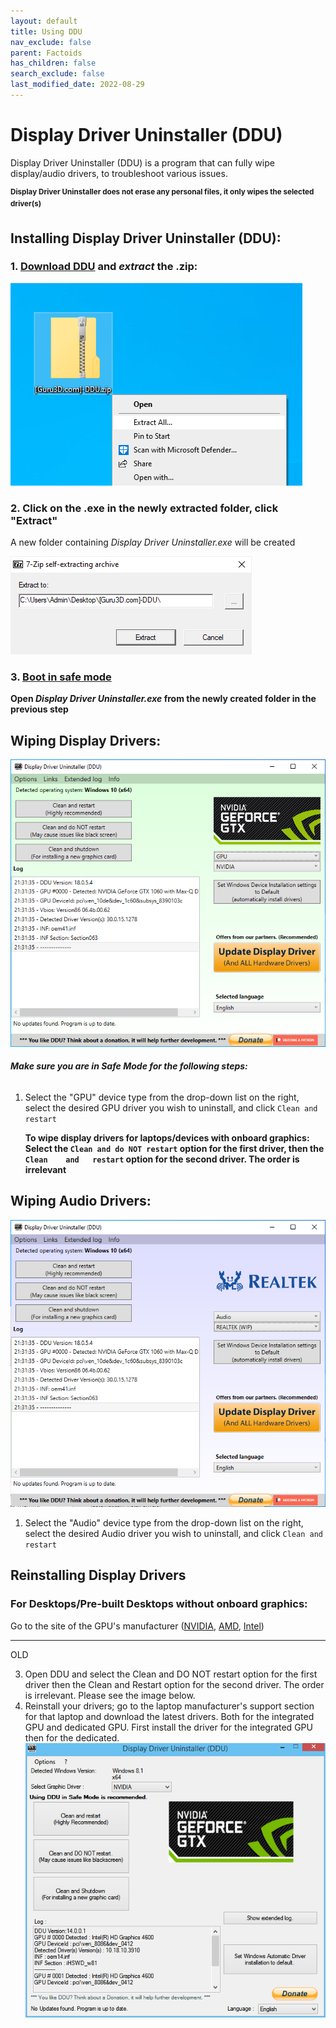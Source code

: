 ```yaml
---
layout: default
title: Using DDU
nav_exclude: false
parent: Factoids
has_children: false
search_exclude: false
last_modified_date: 2022-08-29
---
```

# Display Driver Uninstaller (DDU)

Display Driver Uninstaller (DDU) is a program that can fully wipe display/audio drivers, to troubleshoot various issues.

<sup> **Display Driver Uninstaller does not erase any personal files, it only wipes the selected driver(s)**

## Installing Display Driver Uninstaller (DDU):

### **1.** [**Download DDU**](https://www.guru3d.com/files-get/display-driver-uninstaller-download,19.html) **and _extract_ the .zip**:

![dduzip.png](/assets/factoids/dduzip.png)

### **2. Click on the .exe in the newly extracted folder, click "Extract"**
A new folder containing _Display Driver Uninstaller.exe_ will be created

![dduextract.png](/assets/factoids/dduextract.png)
### **3.** [**Boot in safe mode**](https://support.microsoft.com/en-us/help/12376/windows-10-start-your-pc-in-safe-mode) 
 **Open _Display Driver Uninstaller.exe_ from the newly created folder in the previous step**

## Wiping Display Drivers:
![ddunvidia.png](/assets/factoids/dduvideo.png)

###### **Make sure you are in _Safe Mode_ for the following steps:**

1. Select the "GPU" device type from the drop-down list on the right, select the desired GPU driver you wish to uninstall, and click `Clean and restart`
  
    **To wipe display drivers for laptops/devices with onboard graphics: Select the `Clean and do NOT restart` option for the first driver, then the `Clean    and   restart` option for the second driver. The order is irrelevant**

## Wiping Audio Drivers:
![dduaudio.png](/assets/factoids/dduaudio.png)
1. Select the "Audio" device type from the drop-down list on the right, select the desired Audio driver you wish to uninstall, and click `Clean and restart`


  

## Reinstalling Display Drivers
### For Desktops/Pre-built Desktops without onboard graphics:
Go to the site of the GPU's manufacturer ([NVIDIA](https://www.nvidia.com/Download/index.aspx), [AMD](https://www.amd.com/en/support), [Intel](https://www.intel.com/content/www/us/en/download-center/home.html)) 

--- 
OLD

3. Open DDU and select the Clean and DO NOT restart option for the first driver then the Clean and Restart option for the second driver. The order is irrelevant. Please see the image below.
4. Reinstall your drivers; go to the laptop manufacturer's support section for that laptop and download the latest drivers. Both for the integrated GPU and dedicated GPU. First install the driver for the integrated GPU then for the dedicated.
![ddu.png](/assets/factoids/ddu.png)


